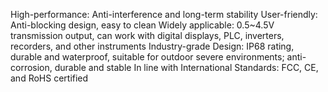 High-performance: Anti-interference and long-term stability
User-friendly: Anti-blocking design, easy to clean
Widely applicable: 0.5~4.5V transmission output, can work with digital displays, PLC, inverters, recorders, and other instruments
Industry-grade Design: IP68 rating, durable and waterproof, suitable for outdoor severe environments; anti-corrosion, durable and stable
In line with International Standards: FCC, CE, and RoHS certified
